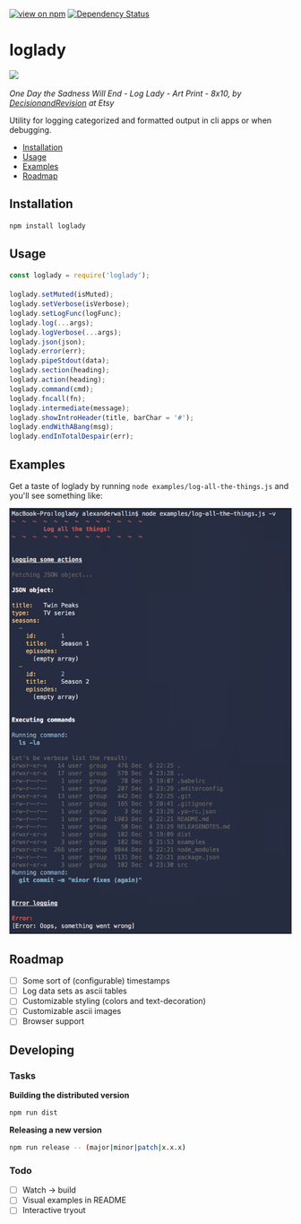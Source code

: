 [![view on npm](http://img.shields.io/npm/v/loglady.svg)](https://www.npmjs.org/package/loglady)
[![Dependency Status](https://david-dm.org/alexanderwallin/loglady.svg)](https://david-dm.org/alexanderwallin/loglady)

# loglady

![](https://s-media-cache-ak0.pinimg.com/736x/42/db/aa/42dbaad8be6ffbc091b323770f6a0944.jpg)

*One Day the Sadness Will End - Log Lady - Art Print - 8x10, by [DecisionandRevision](https://www.etsy.com/se-en/shop/DecisionandRevision?ref=unav_listing-r) at Etsy*

Utility for logging categorized and formatted output in cli apps or when debugging.

* [Installation](#Installation)
* [Usage](#Usage)
* [Examples](#Examples)
* [Roadmap](#Roadmap)

<a name="Installation"></a>
## Installation

```bash
npm install loglady
```

<a name="Usage"></a>
## Usage

```javascript
const loglady = require('loglady');

loglady.setMuted(isMuted);
loglady.setVerbose(isVerbose);
loglady.setLogFunc(logFunc);
loglady.log(...args);
loglady.logVerbose(...args);
loglady.json(json);
loglady.error(err);
loglady.pipeStdout(data);
loglady.section(heading);
loglady.action(heading);
loglady.command(cmd);
loglady.fncall(fn);
loglady.intermediate(message);
loglady.showIntroHeader(title, barChar = '#');
loglady.endWithABang(msg);
loglady.endInTotalDespair(err);
```

<a name="Examples"></a>
## Examples

Get a taste of loglady by running `node examples/log-all-the-things.js` and you'll see something like:

![](examples/log-all-the-things.png)

<a name="Roadmap"></a>
## Roadmap

- [ ] Some sort of (configurable) timestamps
- [ ] Log data sets as ascii tables
- [ ] Customizable styling (colors and text-decoration)
- [ ] Customizable ascii images
- [ ] Browser support

## Developing

### Tasks

**Building the distributed version**
```bash
npm run dist
```

**Releasing a new version**
```bash
npm run release -- (major|minor|patch|x.x.x)
```

### Todo

- [ ] Watch -> build
- [ ] Visual examples in README
- [ ] Interactive tryout
